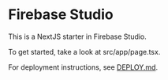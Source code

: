 # Firebase Studio

This is a NextJS starter in Firebase Studio.

To get started, take a look at src/app/page.tsx.

For deployment instructions, see [DEPLOY.md](DEPLOY.md).

